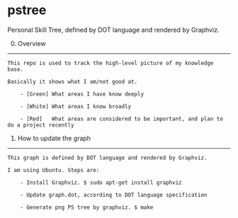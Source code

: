 # pstree
Personal Skill Tree, defined by DOT language and rendered by Graphviz.

0. Overview
----
    This repo is used to track the high-level picture of my knowledge base. 

    Basically it shows what I am/not good at.

        - [Green] What areas I have know deeply

        - [White] What areas I know broadly 
    
        - [Red]   What areas are considered to be important, and plan to do a project recently

1. How to update the graph
----
    This graph is defined by DOT language and rendered by Graphviz. 
    
    I am using Ubuntu. Steps are:
    
        - Install Graphviz. $ sudo apt-get install graphviz
    
        - Update graph.dot, according to DOT language specification
    
        - Generate png PS tree by graphviz. $ make
